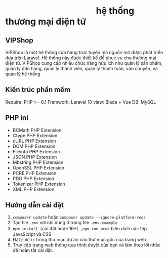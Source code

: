 #  &emsp;&emsp;&emsp;&emsp;&emsp;&emsp;&emsp;&emsp;&emsp;&emsp; hệ thống thương mại điện tử 

## VIPShop
VIPShop là một hệ thống cửa hàng trực tuyến mã nguồn mở được phát triển dựa trên Laravel. 
Hệ thống này được thiết kế để phục vụ cho thương mại điện tử. VIPShop cung cấp nhiều chức năng hữu ích như quản lý sản phẩm, quản lý đơn hàng, quản lý thành viên, quản lý thanh toán, vận chuyển, và quản lý hệ thống
<br>


## Kiến trúc phần mềm
Require: PHP >= 8.1
Framwork: Laravel 10
view: Blade + Vue
DB: MySQL

## PHP ini
- BCMath PHP Extension
- Ctype PHP Extension
- cURL PHP Extension
- DOM PHP Extension
- Fileinfo PHP Extension
- JSON PHP Extension
- Mbstring PHP Extension
- OpenSSL PHP Extension
- PCRE PHP Extension
- PDO PHP Extension
- Tokenizer PHP Extension
- XML PHP Extension


## Hướng dẫn cài đặt

1.  `composer update` hoặc `composer update --ignore-platform-reqs`
2. Tạo file `.env` với nội dung ở trong file `.env.example`
3. `npm install`（cài đặt node 16+）,`npm run prod` biên dịch các tệp JavaScript và CSS
4. Đặt `public` trong thư mục dự án vào thư mục gốc của trang web
5. Truy cập trang web thông qua trình duyệt của bạn và làm theo lời nhắc để hoàn tất cài đặt.
